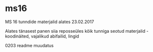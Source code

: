 # ms16
MS 16 tunndide materjalid alates 23.02.2017

Alates tänasest panen siia reposseüles kõik tunniga seotud materjalid - koodinäited, vajalikud abifailid, lingid

0203 readme muudatus